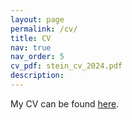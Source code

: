 ```yaml
---
layout: page
permalink: /cv/
title: CV
nav: true
nav_order: 5
cv_pdf: stein_cv_2024.pdf
description: 
---
```


My CV can be found <a href='https://leah-u-stein.github.io/assets/pdf/stein_cv_2025.pdf'>here</a>.

